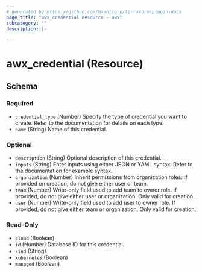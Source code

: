 ```yaml
---
# generated by https://github.com/hashicorp/terraform-plugin-docs
page_title: "awx_credential Resource - awx"
subcategory: ""
description: |-
  
---
```


# awx_credential (Resource)





<!-- schema generated by tfplugindocs -->
## Schema

### Required

- `credential_type` (Number) Specify the type of credential you want to create. Refer to the documentation for details on each type.
- `name` (String) Name of this credential.

### Optional

- `description` (String) Optional description of this credential.
- `inputs` (String) Enter inputs using either JSON or YAML syntax. Refer to the documentation for example syntax.
- `organization` (Number) Inherit permissions from organization roles. If provided on creation, do not give either user or team.
- `team` (Number) Write-only field used to add team to owner role. If provided, do not give either user or organization. Only valid for creation.
- `user` (Number) Write-only field used to add user to owner role. If provided, do not give either team or organization. Only valid for creation.

### Read-Only

- `cloud` (Boolean)
- `id` (Number) Database ID for this credential.
- `kind` (String)
- `kubernetes` (Boolean)
- `managed` (Boolean)
